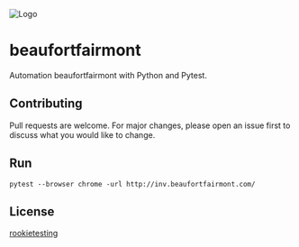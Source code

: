 
![Logo](https://rookietesting.com/wp-content/uploads/2022/09/qwerty-45x50.png)

# beaufortfairmont

Automation beaufortfairmont with Python and Pytest.

## Contributing
Pull requests are welcome. For major changes, please open an issue first to discuss what you would like to change.

## Run
```
pytest --browser chrome -url http://inv.beaufortfairmont.com/
```

## License
[rookietesting](https://rookietesting.com/)

